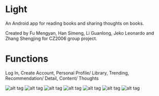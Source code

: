 # Light
An Android app for reading books and sharing thoughts on books.  

Created by Fu Mengyan, Han Simeng, Li Guanlong, Jeko Leonardo and Zhang Shengjing for CZ2006 group project. 

# Functions

Log In, Create Account, Personal Profile/
Library, Trending, Recommendation/
Detail, Content/
Thoughts

![alt tag](https://github.com/ShirleyHan6/Light/blob/master/Screenshots/Login.png)
![alt tag](https://github.com/ShirleyHan6/Light/blob/master/Screenshots/CreateAccount.png)
![alt tag](https://github.com/ShirleyHan6/Light/blob/master/Screenshots/Profile.png)
![alt tag](https://github.com/ShirleyHan6/Light/blob/master/Screenshots/Library.png)
![alt tag](https://github.com/ShirleyHan6/Light/blob/master/Screenshots/Detail.png)
![alt tag](https://github.com/ShirleyHan6/Light/blob/master/Screenshots/Content.png)
![alt tag](https://github.com/ShirleyHan6/Light/blob/master/Screenshots/Thoughts.png)
